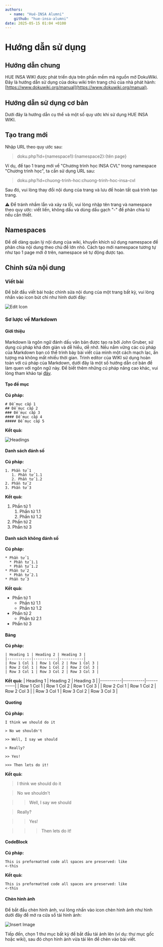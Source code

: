 ```yaml
---
authors:
  - name: "Hué-INSA Alumni"
    github: "hue-insa-alumni"
date: 2025-05-15 01:04 +0100
---
```


# Hướng dẫn sử dụng

## Hướng dẫn chung

HUE INSA WIKI được phát triển dựa trên phần mềm mã nguồn mở DokuWiki. Đây là hướng dẫn sử dụng của doku wiki trên trang chủ của nhà phát hành: [https://www.dokuwiki.org/manual](https://www.dokuwiki.org/manual).

## Hướng dẫn sử dụng cơ bản

Dưới đây là hướng dẫn cụ thể và một số quy ước khi sử dụng HUE INSA WIKI.

## Tạo trang mới

Nhập URL theo quy ước sau:

> doku.php?id={namespace1}:{namespace2}:{tên page}

Ví dụ, để tạo 1 trang mới về "Chương trình học INSA CVL" trong namespace "Chương trình học", ta cần sử dụng URL sau:

> doku.php?id=chuong-trinh-hoc:chuong-trinh-hoc-insa-cvl

Sau đó, vui lòng thay đổi nội dung của trang và lưu để hoàn tất quá trình tạo trang.

⚠️ Để tránh nhầm lẫn và xảy ra lỗi, vui lòng nhập tên trang và namespace theo quy ước: viết liền, không dấu và dùng dấu gạch "-" để phân chia từ nếu cần thiết.

## Namespaces

Để dễ dàng quản lý nội dung của wiki, khuyến khích sử dụng namespace để phân chia nội dung theo chủ đề lớn nhỏ. Cách tạo mới namespace tương tự như tạo 1 page mới ở trên, namespace sẽ tự động được tạo.

## Chỉnh sửa nội dung

### Viết bài

Để bắt đầu viết bài hoặc chỉnh sửa nội dung của một trang bất kỳ, vui lòng nhấn vào icon bút chì như hình dưới đây:

![Edit Icon](1.png)

### Sơ lược về Markdown

#### Giới thiệu

Markdown là ngôn ngữ đánh dấu văn bản được tạo ra bởi John Gruber, sử dụng cú pháp khá đơn giản và dễ hiểu, dễ nhớ. Nếu nắm vững các cú pháp của Markdown bạn có thể trình bày bài viết của mình một cách mạch lạc, ấn tượng mà không mất nhiều thời gian. Trình editor của WIKI sử dụng hoàn toàn với cú pháp của Markdown, dưới đây là một số hướng dẫn cơ bản để làm quen với ngôn ngữ này. Để biết thêm những cú pháp nâng cao khác, vui lòng tham khảo tại [đây](https://www.dokuwiki.org/wiki:syntax).

#### Tạo đề mục

**Cú pháp:**

```
# Đề mục cấp 1
## Đề mục cấp 2
### Đề mục cấp 3
#### Đề mục cấp 4
##### Đề mục cấp 5
```

**Kết quả:**

![Headings](22.png)

#### Danh sách đánh số

**Cú pháp:**

```
1. Phần tử 1
   1. Phần tử 1.1
   2. Phần tử 1.2
2. Phần tử 2
3. Phần tử 3
```

**Kết quả:**

1. Phần tử 1
   1. Phần tử 1.1
   2. Phần tử 1.2
2. Phần tử 2
3. Phần tử 3

#### Danh sách không đánh số

**Cú pháp:**

```
* Phần tử 1
  * Phần tử 1.1
  * Phần tử 1.2
* Phần tử 2
  * Phần tử 2.1
* Phần tử 3
```

**Kết quả:**

- Phần tử 1
  - Phần tử 1.1
  - Phần tử 1.2
- Phần tử 2
  - Phần tử 2.1
- Phần tử 3

#### Bảng

**Cú pháp:**

```
| Heading 1 | Heading 2 | Heading 3 |
|-----------|-----------|-----------|
| Row 1 Col 1 | Row 1 Col 2 | Row 1 Col 3 |
| Row 2 Col 1 | Row 1 Col 2 | Row 2 Col 3 |
| Row 3 Col 1 | Row 3 Col 2 | Row 3 Col 3 |
```

**Kết quả:**
| Heading 1 | Heading 2 | Heading 3 |
|-----------|-----------|-----------|
| Row 1 Col 1 | Row 1 Col 2 | Row 1 Col 3 |
| Row 2 Col 1 | Row 1 Col 2 | Row 2 Col 3 |
| Row 3 Col 1 | Row 3 Col 2 | Row 3 Col 3 |

#### Quoting

**Cú pháp:**

```
I think we should do it

> No we shouldn't

>> Well, I say we should

> Really?

>> Yes!

>>> Then lets do it!
```

**Kết quả:**

> I think we should do it

> No we shouldn't

> > Well, I say we should

> Really?

> > Yes!

> > > Then lets do it!

#### CodeBlock

**Cú pháp:**

```
This is preformatted code all spaces are preserved: like              <-this
```

**Kết quả:**

```
This is preformatted code all spaces are preserved: like              <-this
```

#### Chèn hình ảnh

Để bắt đầu chèn hình ảnh, vui lòng nhấn vào icon chèn hình ảnh như hình dưới đây để mở ra cửa sổ tải hình ảnh:

![Insert Image](33.png)

Tiếp đến, chọn 1 thư mục bất kỳ để bắt đầu tải ảnh lên (ví dụ: thư mục gốc hoặc wiki), sau đó chọn hình ảnh vừa tải lên để chèn vào bài viết.
